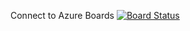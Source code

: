 Connect to Azure Boards
[![Board Status](https://dev.azure.com/kdevops500/52f0d18f-183a-454f-99f9-406d55ca84d1/344590bc-1bd2-4716-a016-642083d6f3fc/_apis/work/boardbadge/dbb7a4b8-857e-439a-adce-49aca4248791?columnOptions=1)](https://dev.azure.com/kdevops500/52f0d18f-183a-454f-99f9-406d55ca84d1/_boards/board/t/344590bc-1bd2-4716-a016-642083d6f3fc/Microsoft.RequirementCategory/)

